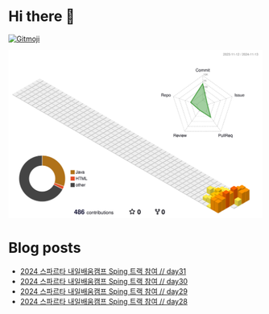 # Hi there 👋
<a href="https://gitmoji.dev">
  <img
    src="https://img.shields.io/badge/gitmoji-%20😜%20😍-FFDD67.svg?style=flat-square"
    alt="Gitmoji"
  />
</a>

<!--
**chews26/chews26** is a ✨ _special_ ✨ repository because its `README.md` (this file) appears on your GitHub profile.

Here are some ideas to get you started:

- 🔭 I’m currently working on ...
- 🌱 I’m currently learning ...
- 👯 I’m looking to collaborate on ...
- 🤔 I’m looking for help with ...
- 💬 Ask me about ...
- 📫 How to reach me: ...
- 😄 Pronouns: ...
- ⚡ Fun fact: ...
-->
![](./profile-3d-contrib/profile-season-animate.svg)

# Blog posts
<!-- BLOG-POST-LIST:START -->
- [2024 스파르타 내일배움캠프 Sping 트랙 참여 // day31](https://shinelee26.tistory.com/40)
- [2024 스파르타 내일배움캠프 Sping 트랙 참여 // day30](https://shinelee26.tistory.com/39)
- [2024 스파르타 내일배움캠프 Sping 트랙 참여 // day29](https://shinelee26.tistory.com/38)
- [2024 스파르타 내일배움캠프 Sping 트랙 참여 // day28](https://shinelee26.tistory.com/37)
<!-- BLOG-POST-LIST:END -->
